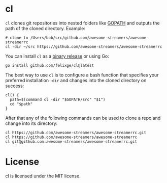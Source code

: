 # cl

`cl` clones git repositories into nested folders like [GOPATH](https://golang.org/doc/gopath_code#Workspaces) and outputs the path of the cloned directory. Example:

```
# clone to /Users/bob/src/github.com/awesome-streamers/awesome-streamerrc
cl -dir ~/src https://github.com/awesome-streamers/awesome-streamerrc
```

You can install `cl` as a [binary release](https://github.com/felixge/cl/releases) or using Go:

```
go install github.com/felixge/cl@latest
```

The best way to use `cl` is to configure a bash function that specifies your preferred installation `-dir` and changes into the cloned directory on success:

```
cl() {
  path=$(command cl -dir "$GOPATH/src" "$1")
  cd "$path"
}
```

After that any of the following commands can be used to clone a repo and change into its directory:

```
cl https://github.com/awesome-streamers/awesome-streamerrc.git
cl https://github.com/awesome-streamers/awesome-streamerrc
cl git@github.com:awesome-streamers/awesome-streamerrc.git
```

# License

cl is licensed under the MIT license.
